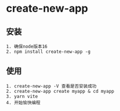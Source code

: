 create-new-app
====

## 安装
```
1. 确保node版本16
2. npm install create-new-app -g
```
## 使用
```
1. create-new-app -V 查看是否安装成功
2. create-new-app create myapp & cd myapp
3. yarn vite
4. 开始愉快编程
```